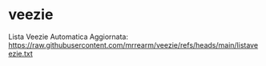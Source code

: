 # veezie
Lista Veezie Automatica Aggiornata: https://raw.githubusercontent.com/mrrearm/veezie/refs/heads/main/listaveezie.txt
